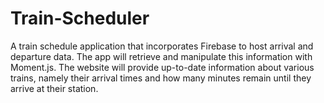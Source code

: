 # Train-Scheduler

A train schedule application that incorporates Firebase to host arrival and departure data. The app will retrieve and manipulate this information with Moment.js. The website will provide up-to-date information about various trains, namely their arrival times and how many minutes remain until they arrive at their station.
